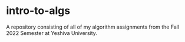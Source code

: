 # intro-to-algs
A repository consisting of all of my algorithm assignments from the Fall 2022 Semester at Yeshiva University.
